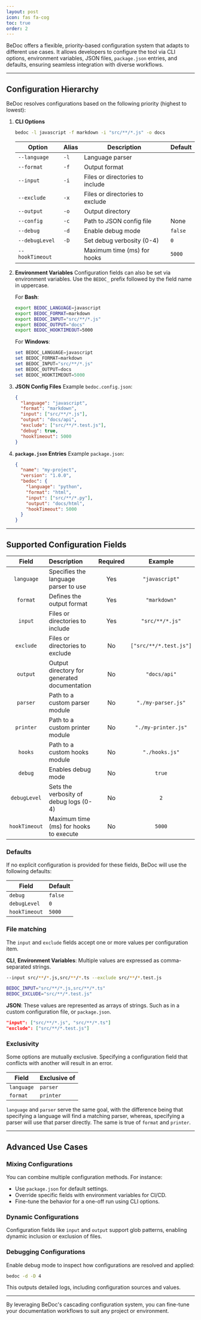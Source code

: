```yaml
---
layout: post
icon: fas fa-cog
toc: true
order: 2
---
```


BeDoc offers a flexible, priority-based configuration system that adapts to
different use cases. It allows developers to configure the tool via CLI options,
environment variables, JSON files, `package.json` entries, and defaults,
ensuring seamless integration with diverse workflows.

---

## Configuration Hierarchy

BeDoc resolves configurations based on the following priority (highest to lowest):

1. **CLI Options**
   ```bash
   bedoc -l javascript -f markdown -i "src/**/*.js" -o docs
   ```

   | **Option**      | **Alias** | **Description**                 | **Default** |
   | --------------- | --------- | ------------------------------- | ----------- |
   | `--language`    | `-l`      | Language parser                 |             |
   | `--format`      | `-f`      | Output format                   |             |
   | `--input`       | `-i`      | Files or directories to include |             |
   | `--exclude`     | `-x`      | Files or directories to exclude |             |
   | `--output`      | `-o`      | Output directory                |             |
   | `--config`      | `-c`      | Path to JSON config file        | None        |
   | `--debug`       | `-d`      | Enable debug mode               | `false`     |
   | `--debugLevel`  | `-D`      | Set debug verbosity (0-4)       | `0`         |
   | `--hookTimeout` |           | Maximum time (ms) for hooks     | `5000`      |

2. **Environment Variables**
   Configuration fields can also be set via environment variables. Use the
   `BEDOC_` prefix followed by the field name in uppercase.

   For **Bash**:
   ```bash
   export BEDOC_LANGUAGE=javascript
   export BEDOC_FORMAT=markdown
   export BEDOC_INPUT="src/**/*.js"
   export BEDOC_OUTPUT="docs"
   export BEDOC_HOOKTIMEOUT=5000
   ```

   For **Windows**:
   ```powershell
   set BEDOC_LANGUAGE=javascript
   set BEDOC_FORMAT=markdown
   set BEDOC_INPUT="src/**/*.js"
   set BEDOC_OUTPUT=docs
   set BEDOC_HOOKTIMEOUT=5000
   ```

3. **JSON Config Files**
   Example `bedoc.config.json`:
   ```json
   {
     "language": "javascript",
     "format": "markdown",
     "input": ["src/**/*.js"],
     "output": "docs/api",
     "exclude": ["src/**/*.test.js"],
     "debug": true,
     "hookTimeout": 5000
   }
   ```

4. **`package.json` Entries**
   Example `package.json`:
   ```json
   {
     "name": "my-project",
     "version": "1.0.0",
     "bedoc": {
       "language": "python",
       "format": "html",
       "input": ["src/**/*.py"],
       "output": "docs/html",
       "hookTimeout": 5000
     }
   }
   ```

---

## Supported Configuration Fields

|   **Field**   | **Description**                              | **Required** |      **Example**       |
| :-----------: | :------------------------------------------- | :----------: | :--------------------: |
|  `language`   | Specifies the language parser to use         |     Yes      |     `"javascript"`     |
|   `format`    | Defines the output format                    |     Yes      |      `"markdown"`      |
|    `input`    | Files or directories to include              |     Yes      |    `"src/**/*.js"`     |
|   `exclude`   | Files or directories to exclude              |      No      | `["src/**/*.test.js"]` |
|   `output`    | Output directory for generated documentation |      No      |      `"docs/api"`      |
|   `parser`    | Path to a custom parser module               |      No      |   `"./my-parser.js"`   |
|   `printer`   | Path to a custom printer module              |      No      |  `"./my-printer.js"`   |
|    `hooks`    | Path to a custom hooks module                |      No      |     `"./hooks.js"`     |
|    `debug`    | Enables debug mode                           |      No      |         `true`         |
| `debugLevel`  | Sets the verbosity of debug logs (0-4)       |      No      |          `2`           |
| `hookTimeout` | Maximum time (ms) for hooks to execute       |      No      |         `5000`         |

### **Defaults**

   If no explicit configuration is provided for these fields, BeDoc will use
   the following defaults:

   | **Field**     | **Default** |
   | ------------- | ----------- |
   | `debug`       | `false`     |
   | `debugLevel`  | `0`         |
   | `hookTimeout` | `5000`      |


### File matching

The `input` and `exclude` fields accept one or more values per configuration
item.

**CLI**, **Environment Variables**: Multiple values are expressed as
comma-separated strings.

```bash
--input src/**/*.js,src/**/*.ts --exclude src/**/*.test.js
```

```bash
BEDOC_INPUT="src/**/*.js,src/**/*.ts"
BEDOC_EXCLUDE="src/**/*.test.js"
```

**JSON**: These values are represented as arrays of strings. Such as in
a custom configuration file, or `package.json`.

```json
"input": ["src/**/*.js", "src/**/*.ts"]
"exclude": ["src/**/*.test.js"]
```

### Exclusivity

Some options are mutually exclusive. Specifying a configuration field that
conflicts with another will result in an error.

| **Field**  | **Exclusive of** |
| ---------- | ---------------- |
| `language` | `parser`         |
| `format`   | `printer`        |

`language` and `parser` serve the same goal, with the difference being that
specifying a language will find a matching parser, whereas, specifying a
parser will use that parser directly. The same is true of `format` and
`printer`.

---

## Advanced Use Cases

### Mixing Configurations
You can combine multiple configuration methods. For instance:

- Use `package.json` for default settings.
- Override specific fields with environment variables for CI/CD.
- Fine-tune the behavior for a one-off run using CLI options.

### Dynamic Configurations
Configuration fields like `input` and `output` support glob patterns, enabling
dynamic inclusion or exclusion of files.

### Debugging Configurations
Enable debug mode to inspect how configurations are resolved and applied:
```bash
bedoc -d -D 4
```
This outputs detailed logs, including configuration sources and values.

---

By leveraging BeDoc's cascading configuration system, you can fine-tune your
documentation workflows to suit any project or environment.
